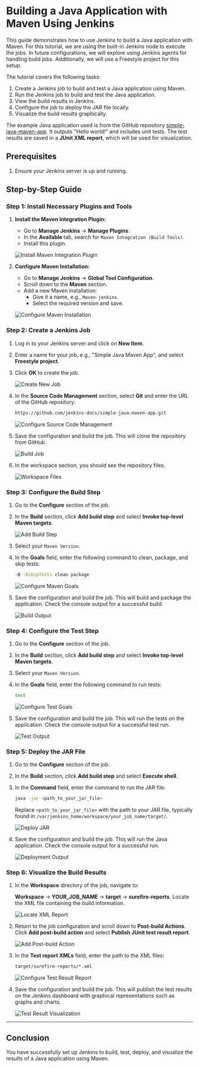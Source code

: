 # Building a Java Application with Maven Using Jenkins

This guide demonstrates how to use Jenkins to build a Java application with Maven. For this tutorial, we are using the built-in Jenkins node to execute the jobs. In future configurations, we will explore using Jenkins agents for handling build jobs. Additionally, we will use a Freestyle project for this setup.

The tutorial covers the following tasks:

1. Create a Jenkins job to build and test a Java application using Maven.
2. Run the Jenkins job to build and test the Java application.
3. View the build results in Jenkins.
4. Configure the job to deploy the JAR file locally.
5. Visualize the build results graphically.

The example Java application used is from the GitHub repository [simple-java-maven-app](https://github.com/jenkins-docs/simple-java-maven-app/tree/master). It outputs "Hello world!" and includes unit tests. The test results are saved in a **JUnit XML report**, which will be used for visualization.

## Prerequisites

1. Ensure your Jenkins server is up and running.

## Step-by-Step Guide

### Step 1: Install Necessary Plugins and Tools

1. **Install the Maven Integration Plugin:**
   - Go to **Manage Jenkins** -> **Manage Plugins**.
   - In the **Available** tab, search for `Maven Integration (Build Tools)`.
   - Install this plugin.

   ![Install Maven Integration Plugin](image-4.png)

2. **Configure Maven Installation:**
   - Go to **Manage Jenkins** -> **Global Tool Configuration**.
   - Scroll down to the **Maven** section.
   - Add a new Maven installation:
     - Give it a name, e.g., `Maven-jenkins`.
     - Select the required version and save.

   ![Configure Maven Installation](image-5.png)

### Step 2: Create a Jenkins Job

1. Log in to your Jenkins server and click on **New Item**.
2. Enter a name for your job, e.g., "Simple Java Maven App", and select **Freestyle project**.
3. Click **OK** to create the job.

   ![Create New Job](image.png)

4. In the **Source Code Management** section, select **Git** and enter the URL of the GitHub repository:

   ```sh
   https://github.com/jenkins-docs/simple-java-maven-app.git
   ```

   ![Configure Source Code Management](image-1.png)

5. Save the configuration and build the job. This will clone the repository from GitHub.

   ![Build Job](image-2.png)

6. In the workspace section, you should see the repository files.

   ![Workspace Files](image-3.png)

### Step 3: Configure the Build Step

1. Go to the **Configure** section of the job.
2. In the **Build** section, click **Add build step** and select **Invoke top-level Maven targets**.

   ![Add Build Step](image-6.png)

3. Select your `Maven Version`.

4. In the **Goals** field, enter the following command to clean, package, and skip tests:

   ```sh
   -B -DskipTests clean package
   ```

   ![Configure Maven Goals](image-7.png)

5. Save the configuration and build the job. This will build and package the application. Check the console output for a successful build.

   ![Build Output](image-8.png)

### Step 4: Configure the Test Step

1. Go to the **Configure** section of the job.
2. In the **Build** section, click **Add build step** and select **Invoke top-level Maven targets**.
3. Select your `Maven Version`.
4. In the **Goals** field, enter the following command to run tests:

   ```sh
   test
   ```

   ![Configure Test Goals](image-9.png)

5. Save the configuration and build the job. This will run the tests on the application. Check the console output for a successful test run.

   ![Test Output](image-10.png)

### Step 5: Deploy the JAR File

1. Go to the **Configure** section of the job.
2. In the **Build** section, click **Add build step** and select **Execute shell**.
3. In the **Command** field, enter the command to run the JAR file:

   ```sh
   java -jar <path_to_your_jar_file>
   ```

   Replace `<path_to_your_jar_file>` with the path to your JAR file, typically found in `/var/jenkins_home/workspace/your_job_name/target/`.

   ![Deploy JAR](image-12.png)

4. Save the configuration and build the job. This will run the Java application. Check the console output for a successful run.

   ![Deployment Output](image-13.png)

### Step 6: Visualize the Build Results

1. In the **Workspace** directory of the job, navigate to:

   **Workspace** -> **YOUR_JOB_NAME** -> **target** -> **surefire-reports**. Locate the XML file containing the build information.

   ![Locate XML Report](image-14.png)

2. Return to the job configuration and scroll down to **Post-build Actions**. Click **Add post-build action** and select **Publish JUnit test result report**.

   ![Add Post-build Action](image-15.png)

3. In the **Test report XMLs** field, enter the path to the XML files:

   ```sh
   target/surefire-reports/*.xml
   ```

   ![Configure Test Result Report](image-16.png)

4. Save the configuration and build the job. This will publish the test results on the Jenkins dashboard with graphical representations such as graphs and charts.

   ![Test Result Visualization](image-17.png)

---

## Conclusion

You have successfully set up Jenkins to build, test, deploy, and visualize the results of a Java application using Maven.